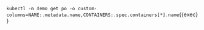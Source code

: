 `kubectl -n demo get po -o custom-columns=NAME:.metadata.name,CONTAINERS:.spec.containers[*].name`{{exec}}
